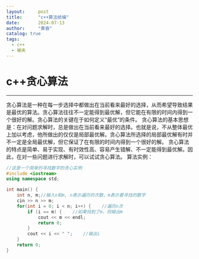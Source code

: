 ```yaml
---
layout:     post
title:      "c++算法统编"
date:       2024-07-13
author:     "黄昏"
catalog: true
tags:
  - c++
  - 被夹
---
```


# c++贪心算法
------
贪心算法是一种在每一步选择中都做出在当前看来最好的选择，从而希望导致结果是最优的算法。贪心算法往往不一定能得到最优解，但它能在有限的时间内得到一个很好的解。贪心算法的关键在于如何定义“最优”的条件。
贪心算法的基本思想是：在对问题求解时，总是做出在当前看来最好的选择。也就是说，不从整体最优上加以考虑，他所做出的仅仅是局部最优解。贪心算法所选择的局部最优解有时并不一定是全局最优解，但它保证了在有限的时间内得到一个很好的解。
贪心算法的特点是简单、易于实现、有时效性高、容易产生错解、不一定能得到最优解。因此，在对一些问题进行求解时，可以试试贪心算法。
算法实例：
```cpp
//这是一个简单的寻找数字的贪心实例
#include <iostream>
using namespace std;

int main() {
    int n, m;//输入n和m, n表示遍历的次数，m表示要寻找的数字
    cin >> n >> m;
    for(int i = 0; i < n; i++) {    //遍历n次
        if (i == m) {    //如果找到了m，则输出m
            cout << m << endl;
            return 0;
        }
        cout << i << " ";    //输出i
    }
    return 0;
}
```
